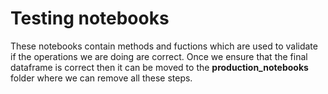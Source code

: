 # Testing notebooks

These notebooks contain methods and fuctions which are used to validate if the operations we are doing are correct. Once we ensure that the final dataframe is correct then it can be moved to the **production_notebooks** folder where we can remove all these steps.
